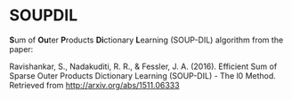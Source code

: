 # SOUPDIL

**S**um of **Ou**ter **P**roducts **Di**ctionary **L**earning (SOUP-DIL) algorithm from the paper:

Ravishankar, S., Nadakuditi, R. R., & Fessler, J. A. (2016). Efficient Sum of Sparse Outer Products Dictionary Learning (SOUP-DIL) - The l0 Method. Retrieved from http://arxiv.org/abs/1511.06333

